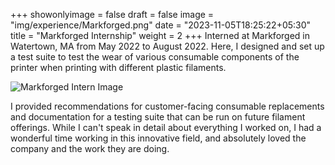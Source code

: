 +++
showonlyimage = false
draft = false
image = "img/experience/Markforged.png"
date = "2023-11-05T18:25:22+05:30"
title = "Markforged Internship"
weight = 2
+++
Interned at Markforged in Watertown, MA from May 2022 to August 2022.
Here, I designed and set up a test suite to test the wear of various consumable components of the printer when printing with different plastic filaments.
<!--more-->
![Markforged Intern Image][1]  

I provided recommendations for customer-facing consumable replacements and
documentation for a testing suite that can be run on future filament offerings.
While I can't speak in detail about everything I worked on, I had a wonderful time working in this innovative field, and absolutely loved the company and the work they are doing.

[1]: /img/experience/Markforgedjump.jpg